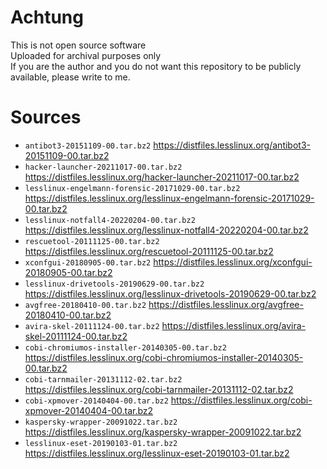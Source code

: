 # Achtung
This is not open source software  
Uploaded for archival purposes only  
If you are the author and you do not want this repository to be publicly available, please write to me.

# Sources
* `antibot3-20151109-00.tar.bz2` https://distfiles.lesslinux.org/antibot3-20151109-00.tar.bz2
* `hacker-launcher-20211017-00.tar.bz2` https://distfiles.lesslinux.org/hacker-launcher-20211017-00.tar.bz2
* `lesslinux-engelmann-forensic-20171029-00.tar.bz2` https://distfiles.lesslinux.org/lesslinux-engelmann-forensic-20171029-00.tar.bz2
* `lesslinux-notfall4-20220204-00.tar.bz2` https://distfiles.lesslinux.org/lesslinux-notfall4-20220204-00.tar.bz2
* `rescuetool-20111125-00.tar.bz2` https://distfiles.lesslinux.org/rescuetool-20111125-00.tar.bz2
* `xconfgui-20180905-00.tar.bz2` https://distfiles.lesslinux.org/xconfgui-20180905-00.tar.bz2
* `lesslinux-drivetools-20190629-00.tar.bz2` https://distfiles.lesslinux.org/lesslinux-drivetools-20190629-00.tar.bz2
* `avgfree-20180410-00.tar.bz2` https://distfiles.lesslinux.org/avgfree-20180410-00.tar.bz2
* `avira-skel-20111124-00.tar.bz2` https://distfiles.lesslinux.org/avira-skel-20111124-00.tar.bz2
* `cobi-chromiumos-installer-20140305-00.tar.bz2` https://distfiles.lesslinux.org/cobi-chromiumos-installer-20140305-00.tar.bz2
* `cobi-tarnmailer-20131112-02.tar.bz2` https://distfiles.lesslinux.org/cobi-tarnmailer-20131112-02.tar.bz2
* `cobi-xpmover-20140404-00.tar.bz2` https://distfiles.lesslinux.org/cobi-xpmover-20140404-00.tar.bz2
* `kaspersky-wrapper-20091022.tar.bz2` https://distfiles.lesslinux.org/kaspersky-wrapper-20091022.tar.bz2
* `lesslinux-eset-20190103-01.tar.bz2` https://distfiles.lesslinux.org/lesslinux-eset-20190103-01.tar.bz2
